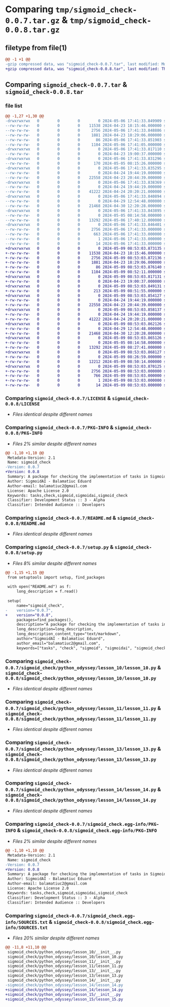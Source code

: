 # Comparing `tmp/sigmoid_check-0.0.7.tar.gz` & `tmp/sigmoid_check-0.0.8.tar.gz`

## filetype from file(1)

```diff
@@ -1 +1 @@
-gzip compressed data, was "sigmoid_check-0.0.7.tar", last modified: Mon May  6 17:41:33 2024, max compression
+gzip compressed data, was "sigmoid_check-0.0.8.tar", last modified: Thu May  9 08:53:03 2024, max compression
```

## Comparing `sigmoid_check-0.0.7.tar` & `sigmoid_check-0.0.8.tar`

### file list

```diff
@@ -1,27 +1,30 @@
-drwxrwxrwx   0        0        0        0 2024-05-06 17:41:33.849909 sigmoid_check-0.0.7/
--rw-rw-rw-   0        0        0    11538 2024-04-23 18:15:46.000000 sigmoid_check-0.0.7/LICENSE
--rw-rw-rw-   0        0        0     2756 2024-05-06 17:41:33.848886 sigmoid_check-0.0.7/PKG-INFO
--rw-rw-rw-   0        0        0     1881 2024-04-23 18:29:06.000000 sigmoid_check-0.0.7/README.md
--rw-rw-rw-   0        0        0       86 2024-05-06 17:41:33.851903 sigmoid_check-0.0.7/setup.cfg
--rw-rw-rw-   0        0        0     1104 2024-05-06 17:41:05.000000 sigmoid_check-0.0.7/setup.py
-drwxrwxrwx   0        0        0        0 2024-05-06 17:41:33.817110 sigmoid_check-0.0.7/sigmoid_check/
--rw-rw-rw-   0        0        0        0 2024-04-23 19:00:37.000000 sigmoid_check-0.0.7/sigmoid_check/__init__.py
-drwxrwxrwx   0        0        0        0 2024-05-06 17:41:33.831296 sigmoid_check-0.0.7/sigmoid_check/python_odyssey/
--rw-rw-rw-   0        0        0      170 2024-05-05 08:15:26.000000 sigmoid_check-0.0.7/sigmoid_check/python_odyssey/__init__.py
-drwxrwxrwx   0        0        0        0 2024-05-06 17:41:33.835295 sigmoid_check-0.0.7/sigmoid_check/python_odyssey/lesson_10/
--rw-rw-rw-   0        0        0        0 2024-04-24 19:44:19.000000 sigmoid_check-0.0.7/sigmoid_check/python_odyssey/lesson_10/__init__.py
--rw-rw-rw-   0        0        0    22558 2024-04-23 20:44:39.000000 sigmoid_check-0.0.7/sigmoid_check/python_odyssey/lesson_10/lesson_10.py
-drwxrwxrwx   0        0        0        0 2024-05-06 17:41:33.838369 sigmoid_check-0.0.7/sigmoid_check/python_odyssey/lesson_11/
--rw-rw-rw-   0        0        0        0 2024-04-24 19:44:19.000000 sigmoid_check-0.0.7/sigmoid_check/python_odyssey/lesson_11/__init__.py
--rw-rw-rw-   0        0        0    41222 2024-04-24 20:20:21.000000 sigmoid_check-0.0.7/sigmoid_check/python_odyssey/lesson_11/lesson_11.py
-drwxrwxrwx   0        0        0        0 2024-05-06 17:41:33.840894 sigmoid_check-0.0.7/sigmoid_check/python_odyssey/lesson_13/
--rw-rw-rw-   0        0        0        0 2024-04-29 12:54:48.000000 sigmoid_check-0.0.7/sigmoid_check/python_odyssey/lesson_13/__init__.py
--rw-rw-rw-   0        0        0    21468 2024-04-30 12:20:28.000000 sigmoid_check-0.0.7/sigmoid_check/python_odyssey/lesson_13/lesson_13.py
-drwxrwxrwx   0        0        0        0 2024-05-06 17:41:33.843895 sigmoid_check-0.0.7/sigmoid_check/python_odyssey/lesson_14/
--rw-rw-rw-   0        0        0        0 2024-05-05 08:14:58.000000 sigmoid_check-0.0.7/sigmoid_check/python_odyssey/lesson_14/__init__.py
--rw-rw-rw-   0        0        0    13292 2024-05-06 17:40:12.000000 sigmoid_check-0.0.7/sigmoid_check/python_odyssey/lesson_14/lesson_14.py
-drwxrwxrwx   0        0        0        0 2024-05-06 17:41:33.846401 sigmoid_check-0.0.7/sigmoid_check.egg-info/
--rw-rw-rw-   0        0        0     2756 2024-05-06 17:41:33.000000 sigmoid_check-0.0.7/sigmoid_check.egg-info/PKG-INFO
--rw-rw-rw-   0        0        0      663 2024-05-06 17:41:33.000000 sigmoid_check-0.0.7/sigmoid_check.egg-info/SOURCES.txt
--rw-rw-rw-   0        0        0        1 2024-05-06 17:41:33.000000 sigmoid_check-0.0.7/sigmoid_check.egg-info/dependency_links.txt
--rw-rw-rw-   0        0        0       14 2024-05-06 17:41:33.000000 sigmoid_check-0.0.7/sigmoid_check.egg-info/top_level.txt
+drwxrwxrwx   0        0        0        0 2024-05-09 08:53:03.873135 sigmoid_check-0.0.8/
+-rw-rw-rw-   0        0        0    11538 2024-04-23 18:15:46.000000 sigmoid_check-0.0.8/LICENSE
+-rw-rw-rw-   0        0        0     2756 2024-05-09 08:53:03.872136 sigmoid_check-0.0.8/PKG-INFO
+-rw-rw-rw-   0        0        0     1881 2024-04-23 18:29:06.000000 sigmoid_check-0.0.8/README.md
+-rw-rw-rw-   0        0        0       86 2024-05-09 08:53:03.876140 sigmoid_check-0.0.8/setup.cfg
+-rw-rw-rw-   0        0        0     1104 2024-05-09 08:52:11.000000 sigmoid_check-0.0.8/setup.py
+drwxrwxrwx   0        0        0        0 2024-05-09 08:53:03.817131 sigmoid_check-0.0.8/sigmoid_check/
+-rw-rw-rw-   0        0        0        0 2024-04-23 19:00:37.000000 sigmoid_check-0.0.8/sigmoid_check/__init__.py
+drwxrwxrwx   0        0        0        0 2024-05-09 08:53:03.849131 sigmoid_check-0.0.8/sigmoid_check/python_odyssey/
+-rw-rw-rw-   0        0        0      213 2024-05-09 08:51:55.000000 sigmoid_check-0.0.8/sigmoid_check/python_odyssey/__init__.py
+drwxrwxrwx   0        0        0        0 2024-05-09 08:53:03.854127 sigmoid_check-0.0.8/sigmoid_check/python_odyssey/lesson_10/
+-rw-rw-rw-   0        0        0        0 2024-04-24 19:44:19.000000 sigmoid_check-0.0.8/sigmoid_check/python_odyssey/lesson_10/__init__.py
+-rw-rw-rw-   0        0        0    22558 2024-04-23 20:44:39.000000 sigmoid_check-0.0.8/sigmoid_check/python_odyssey/lesson_10/lesson_10.py
+drwxrwxrwx   0        0        0        0 2024-05-09 08:53:03.858137 sigmoid_check-0.0.8/sigmoid_check/python_odyssey/lesson_11/
+-rw-rw-rw-   0        0        0        0 2024-04-24 19:44:19.000000 sigmoid_check-0.0.8/sigmoid_check/python_odyssey/lesson_11/__init__.py
+-rw-rw-rw-   0        0        0    41222 2024-04-24 20:20:21.000000 sigmoid_check-0.0.8/sigmoid_check/python_odyssey/lesson_11/lesson_11.py
+drwxrwxrwx   0        0        0        0 2024-05-09 08:53:03.862126 sigmoid_check-0.0.8/sigmoid_check/python_odyssey/lesson_13/
+-rw-rw-rw-   0        0        0        0 2024-04-29 12:54:48.000000 sigmoid_check-0.0.8/sigmoid_check/python_odyssey/lesson_13/__init__.py
+-rw-rw-rw-   0        0        0    21468 2024-04-30 12:20:28.000000 sigmoid_check-0.0.8/sigmoid_check/python_odyssey/lesson_13/lesson_13.py
+drwxrwxrwx   0        0        0        0 2024-05-09 08:53:03.865126 sigmoid_check-0.0.8/sigmoid_check/python_odyssey/lesson_14/
+-rw-rw-rw-   0        0        0        0 2024-05-05 08:14:58.000000 sigmoid_check-0.0.8/sigmoid_check/python_odyssey/lesson_14/__init__.py
+-rw-rw-rw-   0        0        0    13292 2024-05-09 08:27:41.000000 sigmoid_check-0.0.8/sigmoid_check/python_odyssey/lesson_14/lesson_14.py
+drwxrwxrwx   0        0        0        0 2024-05-09 08:53:03.868127 sigmoid_check-0.0.8/sigmoid_check/python_odyssey/lesson_15/
+-rw-rw-rw-   0        0        0        0 2024-05-09 08:26:59.000000 sigmoid_check-0.0.8/sigmoid_check/python_odyssey/lesson_15/__init__.py
+-rw-rw-rw-   0        0        0    12212 2024-05-09 08:50:14.000000 sigmoid_check-0.0.8/sigmoid_check/python_odyssey/lesson_15/lesson_15.py
+drwxrwxrwx   0        0        0        0 2024-05-09 08:53:03.870125 sigmoid_check-0.0.8/sigmoid_check.egg-info/
+-rw-rw-rw-   0        0        0     2756 2024-05-09 08:53:03.000000 sigmoid_check-0.0.8/sigmoid_check.egg-info/PKG-INFO
+-rw-rw-rw-   0        0        0      766 2024-05-09 08:53:03.000000 sigmoid_check-0.0.8/sigmoid_check.egg-info/SOURCES.txt
+-rw-rw-rw-   0        0        0        1 2024-05-09 08:53:03.000000 sigmoid_check-0.0.8/sigmoid_check.egg-info/dependency_links.txt
+-rw-rw-rw-   0        0        0       14 2024-05-09 08:53:03.000000 sigmoid_check-0.0.8/sigmoid_check.egg-info/top_level.txt
```

### Comparing `sigmoid_check-0.0.7/LICENSE` & `sigmoid_check-0.0.8/LICENSE`

 * *Files identical despite different names*

### Comparing `sigmoid_check-0.0.7/PKG-INFO` & `sigmoid_check-0.0.8/PKG-INFO`

 * *Files 2% similar despite different names*

```diff
@@ -1,10 +1,10 @@
 Metadata-Version: 2.1
 Name: sigmoid_check
-Version: 0.0.7
+Version: 0.0.8
 Summary: A package for checking the implementation of tasks in Sigmoid Courses
 Author: SigmoidAI - Balamatiuc Eduard
 Author-email: balamatiuc2@gmail.com
 License: Apache License 2.0
 Keywords: tasks,check,sigmoid,sigmoidai,sigmoid_check
 Classifier: Development Status :: 3 - Alpha
 Classifier: Intended Audience :: Developers
```

### Comparing `sigmoid_check-0.0.7/README.md` & `sigmoid_check-0.0.8/README.md`

 * *Files identical despite different names*

### Comparing `sigmoid_check-0.0.7/setup.py` & `sigmoid_check-0.0.8/setup.py`

 * *Files 8% similar despite different names*

```diff
@@ -1,15 +1,15 @@
 from setuptools import setup, find_packages
 
 with open("README.md") as f:
     long_description = f.read()
 
 setup(
     name="sigmoid_check",
-    version="0.0.7",
+    version="0.0.8",
     packages=find_packages(),
     description="A package for checking the implementation of tasks in Sigmoid Courses",
     long_description=long_description,
     long_description_content_type="text/markdown",
     author="SigmoidAI - Balamatiuc Eduard",
     author_email="balamatiuc2@gmail.com",
     keywords=["tasks", "check", "sigmoid", "sigmoidai", "sigmoid_check"],
```

### Comparing `sigmoid_check-0.0.7/sigmoid_check/python_odyssey/lesson_10/lesson_10.py` & `sigmoid_check-0.0.8/sigmoid_check/python_odyssey/lesson_10/lesson_10.py`

 * *Files identical despite different names*

### Comparing `sigmoid_check-0.0.7/sigmoid_check/python_odyssey/lesson_11/lesson_11.py` & `sigmoid_check-0.0.8/sigmoid_check/python_odyssey/lesson_11/lesson_11.py`

 * *Files identical despite different names*

### Comparing `sigmoid_check-0.0.7/sigmoid_check/python_odyssey/lesson_13/lesson_13.py` & `sigmoid_check-0.0.8/sigmoid_check/python_odyssey/lesson_13/lesson_13.py`

 * *Files identical despite different names*

### Comparing `sigmoid_check-0.0.7/sigmoid_check/python_odyssey/lesson_14/lesson_14.py` & `sigmoid_check-0.0.8/sigmoid_check/python_odyssey/lesson_14/lesson_14.py`

 * *Files identical despite different names*

### Comparing `sigmoid_check-0.0.7/sigmoid_check.egg-info/PKG-INFO` & `sigmoid_check-0.0.8/sigmoid_check.egg-info/PKG-INFO`

 * *Files 2% similar despite different names*

```diff
@@ -1,10 +1,10 @@
 Metadata-Version: 2.1
 Name: sigmoid_check
-Version: 0.0.7
+Version: 0.0.8
 Summary: A package for checking the implementation of tasks in Sigmoid Courses
 Author: SigmoidAI - Balamatiuc Eduard
 Author-email: balamatiuc2@gmail.com
 License: Apache License 2.0
 Keywords: tasks,check,sigmoid,sigmoidai,sigmoid_check
 Classifier: Development Status :: 3 - Alpha
 Classifier: Intended Audience :: Developers
```

### Comparing `sigmoid_check-0.0.7/sigmoid_check.egg-info/SOURCES.txt` & `sigmoid_check-0.0.8/sigmoid_check.egg-info/SOURCES.txt`

 * *Files 20% similar despite different names*

```diff
@@ -11,8 +11,10 @@
 sigmoid_check/python_odyssey/lesson_10/__init__.py
 sigmoid_check/python_odyssey/lesson_10/lesson_10.py
 sigmoid_check/python_odyssey/lesson_11/__init__.py
 sigmoid_check/python_odyssey/lesson_11/lesson_11.py
 sigmoid_check/python_odyssey/lesson_13/__init__.py
 sigmoid_check/python_odyssey/lesson_13/lesson_13.py
 sigmoid_check/python_odyssey/lesson_14/__init__.py
-sigmoid_check/python_odyssey/lesson_14/lesson_14.py
+sigmoid_check/python_odyssey/lesson_14/lesson_14.py
+sigmoid_check/python_odyssey/lesson_15/__init__.py
+sigmoid_check/python_odyssey/lesson_15/lesson_15.py
```

